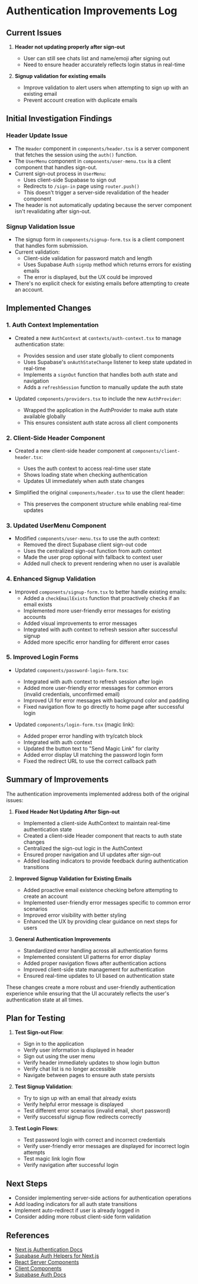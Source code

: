 # Authentication Improvements Log

## Current Issues
1. **Header not updating properly after sign-out**
   - User can still see chats list and name/emoji after signing out
   - Need to ensure header accurately reflects login status in real-time

2. **Signup validation for existing emails**
   - Improve validation to alert users when attempting to sign up with an existing email
   - Prevent account creation with duplicate emails

## Initial Investigation Findings

### Header Update Issue
- The `Header` component in `components/header.tsx` is a server component that fetches the session using the `auth()` function.
- The `UserMenu` component in `components/user-menu.tsx` is a client component that handles sign-out.
- Current sign-out process in `UserMenu`:
  - Uses client-side Supabase to sign out
  - Redirects to `/sign-in` page using `router.push()`
  - This doesn't trigger a server-side revalidation of the header component
- The header is not automatically updating because the server component isn't revalidating after sign-out.

### Signup Validation Issue
- The signup form in `components/signup-form.tsx` is a client component that handles form submission.
- Current validation:
  - Client-side validation for password match and length
  - Uses Supabase Auth `signUp` method which returns errors for existing emails
  - The error is displayed, but the UX could be improved
- There's no explicit check for existing emails before attempting to create an account.

## Implemented Changes

### 1. Auth Context Implementation
- Created a new `AuthContext` at `contexts/auth-context.tsx` to manage authentication state:
  - Provides session and user state globally to client components
  - Uses Supabase's `onAuthStateChange` listener to keep state updated in real-time
  - Implements a `signOut` function that handles both auth state and navigation
  - Adds a `refreshSession` function to manually update the auth state

- Updated `components/providers.tsx` to include the new `AuthProvider`:
  - Wrapped the application in the AuthProvider to make auth state available globally
  - This ensures consistent auth state across all client components

### 2. Client-Side Header Component
- Created a new client-side header component at `components/client-header.tsx`:
  - Uses the auth context to access real-time user state
  - Shows loading state when checking authentication
  - Updates UI immediately when auth state changes

- Simplified the original `components/header.tsx` to use the client header:
  - This preserves the component structure while enabling real-time updates

### 3. Updated UserMenu Component
- Modified `components/user-menu.tsx` to use the auth context:
  - Removed the direct Supabase client sign-out code
  - Uses the centralized sign-out function from auth context
  - Made the user prop optional with fallback to context user
  - Added null check to prevent rendering when no user is available

### 4. Enhanced Signup Validation
- Improved `components/signup-form.tsx` to better handle existing emails:
  - Added a `checkEmailExists` function that proactively checks if an email exists
  - Implemented more user-friendly error messages for existing accounts
  - Added visual improvements to error messages
  - Integrated with auth context to refresh session after successful signup
  - Added more specific error handling for different error cases

### 5. Improved Login Forms
- Updated `components/password-login-form.tsx`:
  - Integrated with auth context to refresh session after login
  - Added more user-friendly error messages for common errors (invalid credentials, unconfirmed email)
  - Improved UI for error messages with background color and padding
  - Fixed navigation flow to go directly to home page after successful login

- Updated `components/login-form.tsx` (magic link):
  - Added proper error handling with try/catch block
  - Integrated with auth context
  - Updated the button text to "Send Magic Link" for clarity
  - Added error display UI matching the password login form
  - Fixed the redirect URL to use the correct callback path

## Summary of Improvements

The authentication improvements implemented address both of the original issues:

1. **Fixed Header Not Updating After Sign-out**
   - Implemented a client-side AuthContext to maintain real-time authentication state
   - Created a client-side Header component that reacts to auth state changes
   - Centralized the sign-out logic in the AuthContext
   - Ensured proper navigation and UI updates after sign-out
   - Added loading indicators to provide feedback during authentication transitions

2. **Improved Signup Validation for Existing Emails**
   - Added proactive email existence checking before attempting to create an account
   - Implemented user-friendly error messages specific to common error scenarios
   - Improved error visibility with better styling
   - Enhanced the UX by providing clear guidance on next steps for users

3. **General Authentication Improvements**
   - Standardized error handling across all authentication forms
   - Implemented consistent UI patterns for error display
   - Added proper navigation flows after authentication actions
   - Improved client-side state management for authentication
   - Ensured real-time updates to UI based on authentication state

These changes create a more robust and user-friendly authentication experience while ensuring that the UI accurately reflects the user's authentication state at all times.

## Plan for Testing

1. **Test Sign-out Flow**:
   - Sign in to the application
   - Verify user information is displayed in header
   - Sign out using the user menu
   - Verify header immediately updates to show login button
   - Verify chat list is no longer accessible
   - Navigate between pages to ensure auth state persists

2. **Test Signup Validation**:
   - Try to sign up with an email that already exists
   - Verify helpful error message is displayed
   - Test different error scenarios (invalid email, short password)
   - Verify successful signup flow redirects correctly

3. **Test Login Flows**:
   - Test password login with correct and incorrect credentials
   - Verify user-friendly error messages are displayed for incorrect login attempts
   - Test magic link login flow
   - Verify navigation after successful login

## Next Steps
- Consider implementing server-side actions for authentication operations
- Add loading indicators for all auth state transitions
- Implement auto-redirect if user is already logged in
- Consider adding more robust client-side form validation

## References
- [Next.js Authentication Docs](https://nextjs.org/docs/authentication)
- [Supabase Auth Helpers for Next.js](https://supabase.com/docs/guides/auth/auth-helpers/nextjs)
- [React Server Components](https://nextjs.org/docs/getting-started/react-essentials#server-components)
- [Client Components](https://nextjs.org/docs/getting-started/react-essentials#client-components)
- [Supabase Auth Docs](https://supabase.com/docs/guides/auth) 